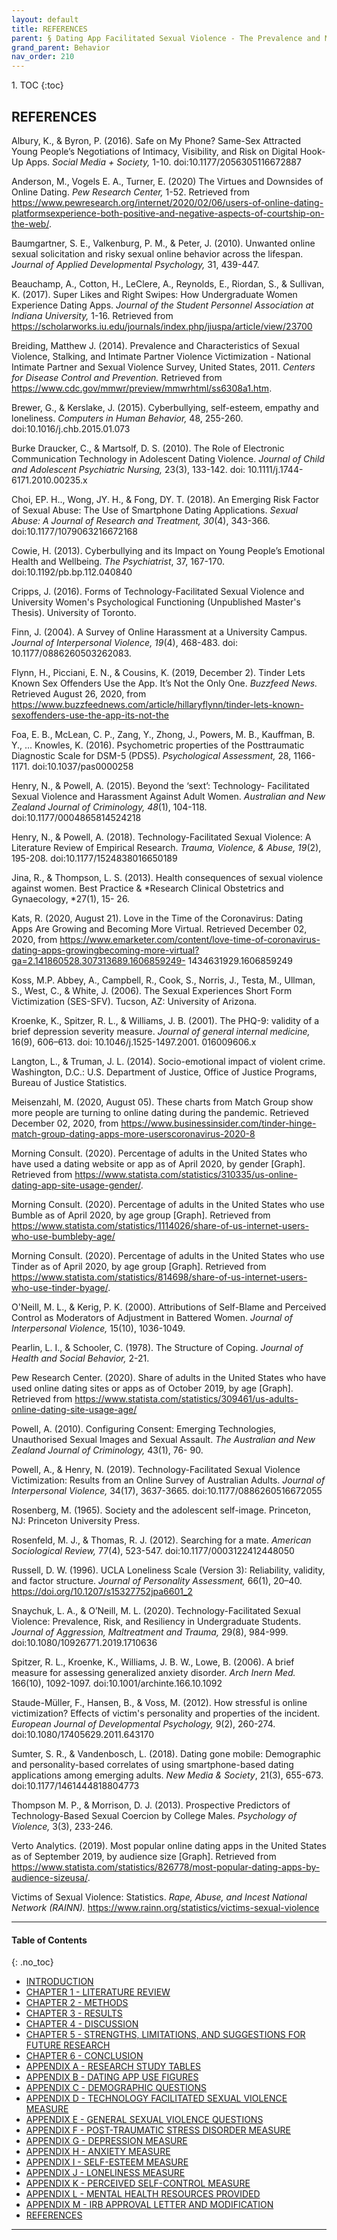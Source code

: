 ```yaml
---
layout: default
title: REFERENCES    
parent: § Dating App Facilitated Sexual Violence - The Prevalence and Mental Health Effects  
grand_parent: Behavior 
nav_order: 210 
---
```

<style>
.dont-break-out {
  /* These are technically the same, but use both */
  overflow-wrap: break-word;
  word-wrap: break-word;

     -ms-word-break: break-all;
  /* This is the dangerous one in WebKit, as it breaks things wherever */
  word-break: break-all;
  /* Instead use this non-standard one: */
  word-break: break-word;
}

.youtube-container {
    position: relative;
    width: 100%;
    height: 0;
    padding-bottom: 56.25%;
}
.youtube-video {
    position: absolute;
    top: 0;
    left: 0;
    width: 100%;
    height: 100%;
}

</style>

<div class="dont-break-out" markdown="1">
1. TOC
{:toc}

## REFERENCES
Albury, K., & Byron, P. (2016). Safe on My Phone? Same-Sex Attracted Young People’s Negotiations of Intimacy, Visibility, and Risk on Digital Hook-Up Apps. *Social Media + Society,* 1-10. doi:10.1177/2056305116672887 

Anderson, M., Vogels E. A., Turner, E. (2020) The Virtues and Downsides of Online Dating. *Pew Research Center,* 1-52. Retrieved from https://www.pewresearch.org/internet/2020/02/06/users-of-online-dating-platformsexperience-both-positive-and-negative-aspects-of-courtship-on-the-web/. 

Baumgartner, S. E., Valkenburg, P. M., & Peter, J. (2010). Unwanted online sexual solicitation and risky sexual online behavior across the lifespan. *Journal of Applied Developmental Psychology,* 31, 439-447.

Beauchamp, A., Cotton, H., LeClere, A., Reynolds, E., Riordan, S., & Sullivan, K. (2017). Super Likes and Right Swipes: How Undergraduate Women Experience Dating Apps. *Journal of the Student Personnel Association at Indiana University,* 1-16. Retrieved from https://scholarworks.iu.edu/journals/index.php/jiuspa/article/view/23700 

Breiding, Matthew J. (2014). Prevalence and Characteristics of Sexual Violence, Stalking, and Intimate Partner Violence Victimization - National Intimate Partner and Sexual Violence Survey, United States, 2011. *Centers for Disease Control and Prevention.* Retrieved from https://www.cdc.gov/mmwr/preview/mmwrhtml/ss6308a1.htm. 

Brewer, G., & Kerslake, J. (2015). Cyberbullying, self-esteem, empathy and loneliness. *Computers in Human Behavior,* 48, 255-260. doi:10.1016/j.chb.2015.01.073 

Burke Draucker, C., & Martsolf, D. S. (2010). The Role of Electronic Communication Technology in Adolescent Dating Violence. *Journal of Child and Adolescent Psychiatric Nursing,* 23(3), 133-142. doi: 10.1111/j.1744-6171.2010.00235.x 

Choi, EP. H.., Wong, JY. H., & Fong, DY. T. (2018). An Emerging Risk Factor of Sexual Abuse: The Use of Smartphone Dating Applications. *Sexual Abuse: A Journal of Research and Treatment, 30*(4), 343-366. doi:10.1177/1079063216672168 

Cowie, H. (2013). Cyberbullying and its Impact on Young People’s Emotional Health and Wellbeing. *The Psychiatrist*, 37, 167-170. doi:10.1192/pb.bp.112.040840 

Cripps, J. (2016). Forms of Technology-Facilitated Sexual Violence and University Women's Psychological Functioning (Unpublished Master's Thesis). University of Toronto. 

Finn, J. (2004). A Survey of Online Harassment at a University Campus. *Journal of Interpersonal Violence, 19*(4), 468-483. doi: 10.1177/0886260503262083. 

Flynn, H., Picciani, E. N., & Cousins, K. (2019, December 2). Tinder Lets Known Sex Offenders Use the App. It’s Not the Only One. *Buzzfeed News.* Retrieved August 26, 2020, from https://www.buzzfeednews.com/article/hillaryflynn/tinder-lets-known-sexoffenders-use-the-app-its-not-the 

Foa, E. B., McLean, C. P., Zang, Y., Zhong, J., Powers, M. B., Kauffman, B. Y., ... Knowles, K. (2016). Psychometric properties of the Posttraumatic Diagnostic Scale for DSM-5 (PDS5). *Psychological Assessment,* 28, 1166-1171. doi:10.1037/pas0000258 

Henry, N., & Powell, A. (2015). Beyond the ‘sext’: Technology- Facilitated Sexual Violence and Harassment Against Adult Women. *Australian and New Zealand Journal of Criminology, 48*(1), 104-118. doi:10.1177/0004865814524218 

Henry, N., & Powell, A. (2018). Technology-Facilitated Sexual Violence: A Literature Review of Empirical Research. *Trauma, Violence, & Abuse, 19*(2), 195-208. doi:10.1177/1524838016650189

Jina, R., & Thompson, L. S. (2013). Health consequences of sexual violence against women. Best Practice & *Research Clinical Obstetrics and Gynaecology, *27(1), 15- 26. 

Kats, R. (2020, August 21). Love in the Time of the Coronavirus: Dating Apps Are Growing and Becoming More Virtual. Retrieved December 02, 2020, from https://www.emarketer.com/content/love-time-of-coronavirus-dating-apps-growingbecoming-more-virtual?ga=2.141860528.307313689.1606859249- 1434631929.1606859249 

Koss, M.P. Abbey, A., Campbell, R., Cook, S., Norris, J., Testa, M., Ullman, S., West, C., & White, J. (2006). The Sexual Experiences Short Form Victimization (SES-SFV). Tucson, AZ: University of Arizona. 

Kroenke, K., Spitzer, R. L., & Williams, J. B. (2001). The PHQ-9: validity of a brief depression severity measure. *Journal of general internal medicine,* 16(9), 606–613. doi: 10.1046/j.1525-1497.2001. 016009606.x 

Langton, L., & Truman, J. L. (2014). Socio-emotional impact of violent crime. Washington, D.C.: U.S. Department of Justice, Office of Justice Programs, Bureau of Justice Statistics. 

Meisenzahl, M. (2020, August 05). These charts from Match Group show more people are turning to online dating during the pandemic. Retrieved December 02, 2020, from https://www.businessinsider.com/tinder-hinge-match-group-dating-apps-more-userscoronavirus-2020-8 

Morning Consult. (2020). Percentage of adults in the United States who have used a dating website or app as of April 2020, by gender [Graph]. Retrieved from https://www.statista.com/statistics/310335/us-online-dating-app-site-usage-gender/.

Morning Consult. (2020). Percentage of adults in the United States who use Bumble as of April 2020, by age group [Graph]. Retrieved from https://www.statista.com/statistics/1114026/share-of-us-internet-users-who-use-bumbleby-age/

Morning Consult. (2020). Percentage of adults in the United States who use Tinder as of April 2020, by age group [Graph]. Retrieved from https://www.statista.com/statistics/814698/share-of-us-internet-users-who-use-tinder-byage/. 

O'Neill, M. L., & Kerig, P. K. (2000). Attributions of Self-Blame and Perceived Control as Moderators of Adjustment in Battered Women. *Journal of Interpersonal Violence,* 15(10), 1036-1049. 

Pearlin, L. I., & Schooler, C. (1978). The Structure of Coping. *Journal of Health and Social Behavior,* 2-21. 

Pew Research Center. (2020). Share of adults in the United States who have used online dating sites or apps as of October 2019, by age [Graph]. Retrieved from https://www.statista.com/statistics/309461/us-adults-online-dating-site-usage-age/ 

Powell, A. (2010). Configuring Consent: Emerging Technologies, Unauthorised Sexual Images and Sexual Assault. *The Australian and New Zealand Journal of Criminology,* 43(1), 76- 90.

Powell, A., & Henry, N. (2019). Technology-Facilitated Sexual Violence Victimization: Results from an Online Survey of Australian Adults. *Journal of Interpersonal Violence,* 34(17), 3637-3665. doi:10.1177/0886260516672055 

Rosenberg, M. (1965). Society and the adolescent self-image. Princeton, NJ: Princeton University Press. 

Rosenfeld, M. J., & Thomas, R. J. (2012). Searching for a mate. *American Sociological Review,* 77(4), 523-547. doi:10.1177/0003122412448050 

Russell, D. W. (1996). UCLA Loneliness Scale (Version 3): Reliability, validity, and factor structure. *Journal of Personality Assessment,* 66(1), 20–40. https://doi.org/10.1207/s15327752jpa6601_2 

Snaychuk, L. A., & O’Neill, M. L. (2020). Technology-Facilitated Sexual Violence: Prevalence, Risk, and Resiliency in Undergraduate Students. *Journal of Aggression, Maltreatment and Trauma,* 29(8), 984-999. doi:10.1080/10926771.2019.1710636 

Spitzer, R. L., Kroenke, K., Williams, J. B. W., Lowe, B. (2006). A brief measure for assessing generalized anxiety disorder. *Arch Inern Med.* 166(10), 1092-1097. doi:10.1001/archinte.166.10.1092 

Staude-Müller, F., Hansen, B., & Voss, M. (2012). How stressful is online victimization? Effects of victim's personality and properties of the incident. *European Journal of Developmental Psychology,* 9(2), 260-274. doi:10.1080/17405629.2011.643170 

Sumter, S. R., & Vandenbosch, L. (2018). Dating gone mobile: Demographic and personality-based correlates of using smartphone-based dating applications among emerging adults. *New Media & Society*, 21(3), 655-673. doi:10.1177/1461444818804773 

Thompson M. P., & Morrison, D. J. (2013). Prospective Predictors of Technology-Based Sexual Coercion by College Males. *Psychology of Violence,* 3(3), 233-246. 

Verto Analytics. (2019). Most popular online dating apps in the United States as of September 2019, by audience size [Graph]. Retrieved from https://www.statista.com/statistics/826778/most-popular-dating-apps-by-audience-sizeusa/. 

Victims of Sexual Violence: Statistics. *Rape, Abuse, and Incest National Network (RAINN).* https://www.rainn.org/statistics/victims-sexual-violence

***

#### Table of Contents
{: .no_toc}

<ul><li> <a href="/docs/behavior/dating-app-facilitated-sexual-violence-the-prevalence-and-mental-health-effects-1/">INTRODUCTION</a></li><li> <a href="/docs/behavior/dating-app-facilitated-sexual-violence-the-prevalence-and-mental-health-effects-2/">CHAPTER 1 - LITERATURE REVIEW</a></li><li> <a href="/docs/behavior/dating-app-facilitated-sexual-violence-the-prevalence-and-mental-health-effects-3/">CHAPTER 2 - METHODS</a></li><li> <a href="/docs/behavior/dating-app-facilitated-sexual-violence-the-prevalence-and-mental-health-effects-4/">CHAPTER 3 - RESULTS</a></li><li> <a href="/docs/behavior/dating-app-facilitated-sexual-violence-the-prevalence-and-mental-health-effects-5/">CHAPTER 4 - DISCUSSION</a></li><li> <a href="/docs/behavior/dating-app-facilitated-sexual-violence-the-prevalence-and-mental-health-effects-6/">CHAPTER 5 - STRENGTHS, LIMITATIONS, AND SUGGESTIONS FOR FUTURE RESEARCH</a></li><li> <a href="/docs/behavior/dating-app-facilitated-sexual-violence-the-prevalence-and-mental-health-effects-7/">CHAPTER 6 - CONCLUSION</a></li><li> <a href="/docs/behavior/dating-app-facilitated-sexual-violence-the-prevalence-and-mental-health-effects-8/">APPENDIX A - RESEARCH STUDY TABLES</a></li><li> <a href="/docs/behavior/dating-app-facilitated-sexual-violence-the-prevalence-and-mental-health-effects-9/">APPENDIX B - DATING APP USE FIGURES</a></li><li> <a href="/docs/behavior/dating-app-facilitated-sexual-violence-the-prevalence-and-mental-health-effects-10/">APPENDIX C - DEMOGRAPHIC QUESTIONS</a></li><li> <a href="/docs/behavior/dating-app-facilitated-sexual-violence-the-prevalence-and-mental-health-effects-11/">APPENDIX D - TECHNOLOGY FACILITATED SEXUAL VIOLENCE MEASURE</a></li><li> <a href="/docs/behavior/dating-app-facilitated-sexual-violence-the-prevalence-and-mental-health-effects-12/">APPENDIX E - GENERAL SEXUAL VIOLENCE QUESTIONS</a></li><li> <a href="/docs/behavior/dating-app-facilitated-sexual-violence-the-prevalence-and-mental-health-effects-13/">APPENDIX F - POST-TRAUMATIC STRESS DISORDER MEASURE</a></li><li> <a href="/docs/behavior/dating-app-facilitated-sexual-violence-the-prevalence-and-mental-health-effects-14/">APPENDIX G - DEPRESSION MEASURE</a></li><li> <a href="/docs/behavior/dating-app-facilitated-sexual-violence-the-prevalence-and-mental-health-effects-15/">APPENDIX H - ANXIETY MEASURE</a></li><li> <a href="/docs/behavior/dating-app-facilitated-sexual-violence-the-prevalence-and-mental-health-effects-16/">APPENDIX I - SELF-ESTEEM MEASURE</a></li><li> <a href="/docs/behavior/dating-app-facilitated-sexual-violence-the-prevalence-and-mental-health-effects-17/">APPENDIX J - LONELINESS MEASURE</a></li><li> <a href="/docs/behavior/dating-app-facilitated-sexual-violence-the-prevalence-and-mental-health-effects-18/">APPENDIX K - PERCEIVED SELF-CONTROL MEASURE</a></li><li> <a href="/docs/behavior/dating-app-facilitated-sexual-violence-the-prevalence-and-mental-health-effects-19/">APPENDIX L - MENTAL HEALTH RESOURCES PROVIDED</a></li><li> <a href="/docs/behavior/dating-app-facilitated-sexual-violence-the-prevalence-and-mental-health-effects-20/">APPENDIX M - IRB APPROVAL LETTER AND MODIFICATION</a></li><li> <a href="/docs/behavior/dating-app-facilitated-sexual-violence-the-prevalence-and-mental-health-effects-21/">REFERENCES</a></li></ul>

***

</div>
